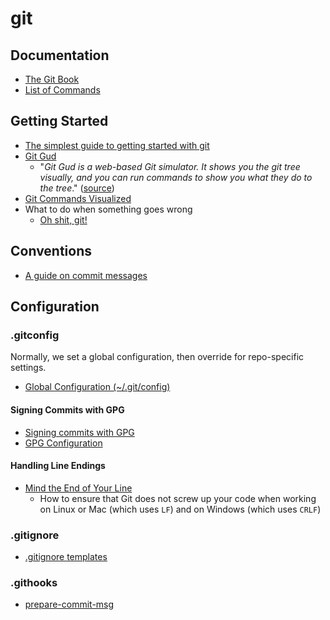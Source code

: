 # git

## Documentation

* [The Git Book](https://git-scm.com/book/en/v2)
* [List of Commands](https://git-scm.com/docs)

## Getting Started

* [The simplest guide to getting started with git](http://rogerdudler.github.io/git-guide/)
* [Git Gud](https://nic-hartley.github.io/git-gud/)
    * "*Git Gud is a web-based Git simulator. It shows you the git tree visually, and you can run commands to show you what they do to the tree*." ([source](https://dev.to/nichartley/git-gud-at-git-5d9k))
* [Git Commands Visualized](https://dev.to/lydiahallie/cs-visualized-useful-git-commands-37p1)
* What to do when something goes wrong
    * [Oh shit, git!](https://ohshitgit.com/)

## Conventions

* [A guide on commit messages](https://dev.to/yvonnickfrin/a-guide-on-commit-messages-d8n)

## Configuration

### .gitconfig

Normally, we set a global configuration, then override for repo-specific settings.

* [Global Configuration (~/.git/config)](./config-global/config)

#### Signing Commits with GPG

* [Signing commits with GPG](https://gist.github.com/troyfontaine/18c9146295168ee9ca2b30c00bd1b41e#using-gpg)
* [GPG Configuration](./config-gpg/gpg-agent.conf)

#### Handling Line Endings

* [Mind the End of Your Line](https://adaptivepatchwork.com/2012/03/01/mind-the-end-of-your-line/)
    * How to ensure that Git does not screw up your code when working on Linux or Mac (which uses `LF`) and on Windows (which uses `CRLF`)

### .gitignore

* [.gitignore templates](https://github.com/github/gitignore)

### .githooks

* [prepare-commit-msg](./hooks/prepare-commit-msg)
